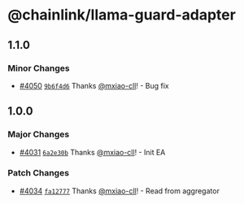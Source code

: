 # @chainlink/llama-guard-adapter

## 1.1.0

### Minor Changes

- [#4050](https://github.com/smartcontractkit/external-adapters-js/pull/4050) [`9b6f4d6`](https://github.com/smartcontractkit/external-adapters-js/commit/9b6f4d680dc8b354b706bff49aa21bb9fa997caf) Thanks [@mxiao-cll](https://github.com/mxiao-cll)! - Bug fix

## 1.0.0

### Major Changes

- [#4031](https://github.com/smartcontractkit/external-adapters-js/pull/4031) [`6a2e30b`](https://github.com/smartcontractkit/external-adapters-js/commit/6a2e30b6993fd04b2e7d10392707443ee640fd2c) Thanks [@mxiao-cll](https://github.com/mxiao-cll)! - Init EA

### Patch Changes

- [#4034](https://github.com/smartcontractkit/external-adapters-js/pull/4034) [`fa12777`](https://github.com/smartcontractkit/external-adapters-js/commit/fa1277716bb1c705388a6444ff43e9cc5309163e) Thanks [@mxiao-cll](https://github.com/mxiao-cll)! - Read from aggregator
